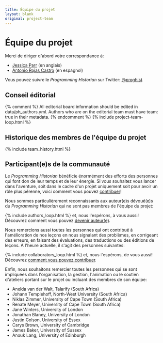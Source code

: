 ```yaml
---
title: Équipe du projet
layout: blank
original: project-team
---
```


# Équipe du projet
Merci de diriger d'abord votre correspondance à:

* <a href="mailto:jparr1129@gmail.com">Jessica Parr</a> (en anglais)
* <a href="mailto:rojas.castro.antonio@gmail.com">Antonio Rojas Castro</a> (en espagnol)

Vous pouvez suivre le _Programming Historian_ sur Twitter: [@proghist](http://twitter.com/proghist).

## Conseil éditorial

{% comment %}
All editorial board information should be edited in data/ph_authors.yml. Authors who are on the editorial team must have team: true in their metadata.
{% endcomment %}
{% include project-team-loop.html %}

## Historique des membres de l'équipe du projet

{% include team_history.html %}

## Participant(e)s de la communauté

Le _Programming Historian_ bénéficie énormément des efforts des personnes qui font don de leur temps et de leur énergie. Si vous souhaitez vous lancer dans l'aventure, soit dans le cadre d'un projet uniquement soit pour avoir un rôle plus pérenne, voici comment vous pouvez [contribuer](/fr/contribuer)!

Nous sommes particulièrement reconnaissants aux auteur(e)s dévoué(e)s du _Programming Historian_ qui ne sont pas membres de l'équipe du projet:

{% include authors_loop.html %} et, nous l'espérons, à vous aussi! Découvrez comment vous pouvez [devenir auteur(e)](/fr/contribuer).

Nous remercions aussi toutes les personnes qui ont contribué à l'amélioration de nos leçons en nous signalant des problèmes, en corrigeant des erreurs, en faisant des évaluations, des traductions ou des éditions de leçons. À l'heure actuelle, il s'agit des personnes suivantes:

{% include collaborators_loop.html %} et, nous l'espérons, de vous aussi! Découvrez [comment vous pouvez contribuer](/fr/contribuer).

Enfin, nous souhaitons remercier toutes les personnes qui se sont impliquées dans l'organisation, la gestion, l'animation ou le soutien d'ateliers portant sur le projet ou incluant des membres de son équipe:

* Anelda van der Walt, Talarify (South Africa)
* Johann Templehoff, North-West University (South Africa)
* Niklas Zimmer, University of Cape Town (South Africa)
* Renate Meyer, University of Cape Town (South Africa)
* Jane Winters, University of London
* Jonathan Blaney, University of London
* Justin Colson, University of Essex
* Carys Brown, University of Cambridge
* James Baker, University of Sussex
* Anouk Lang, University of Edinburgh
